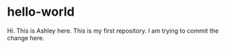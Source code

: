 # hello-world
Hi. This is Ashley here. This is my first repository. I am trying to commit the change here.

